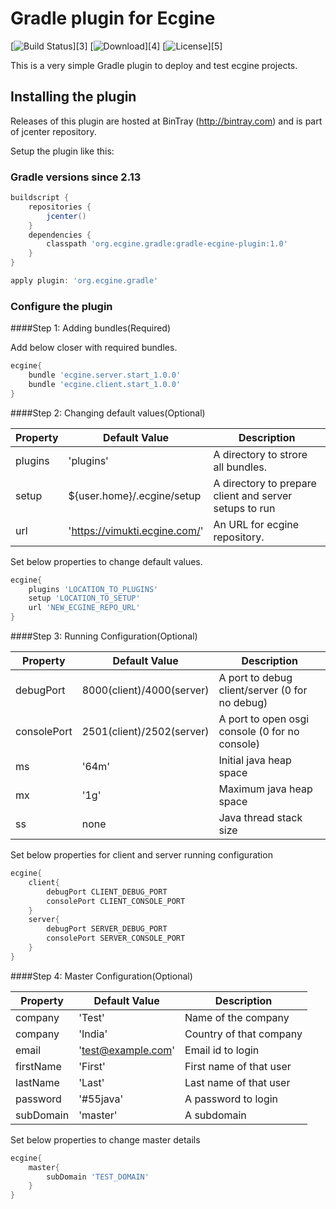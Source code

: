 # Gradle plugin for Ecgine

[![Build Status](https://travis-ci.org/ehirsch/gradle-react-plugin.svg?branch=master)][3] [![Download](https://api.bintray.com/packages/ehirsch/maven/gradle-react-plugin/images/download.svg)][4] [![License](http://img.shields.io/:license-apache-blue.svg)][5]

This is a very simple Gradle plugin to deploy and test ecgine projects.


## Installing the plugin

Releases of this plugin are hosted at BinTray (http://bintray.com) and is part of jcenter repository.

Setup the plugin like this:


###  Gradle versions since 2.13

```groovy
buildscript {
	repositories {
		jcenter()
	}
	dependencies {
		classpath 'org.ecgine.gradle:gradle-ecgine-plugin:1.0'
	}
}

apply plugin: 'org.ecgine.gradle'
```

### Configure the plugin
####Step 1: Adding bundles(Required)

Add below closer with required bundles.

```groovy
ecgine{
	bundle 'ecgine.server.start_1.0.0'
	bundle 'ecgine.client.start_1.0.0'
}
```

####Step 2: Changing default values(Optional)

Property | Default Value | Description
-------- | ------------- | -----------
plugins | 'plugins' | A directory to strore all bundles.
setup | ${user.home}/.ecgine/setup | A directory to prepare client and server setups to run
url | 'https://vimukti.ecgine.com/' | An URL for ecgine repository.

Set below properties to change default values.
```groovy
ecgine{
	plugins 'LOCATION_TO_PLUGINS'
	setup 'LOCATION_TO_SETUP'
	url 'NEW_ECGINE_REPO_URL'
}
```

####Step 3: Running Configuration(Optional)

Property | Default Value | Description
-------- | ------------- | -----------
debugPort | 8000(client)/4000(server) | A port to debug client/server (0 for no debug)
consolePort | 2501(client)/2502(server) | A port to open osgi console (0 for no console)
ms | '64m' | Initial java heap space
mx | '1g' | Maximum java heap space
ss | none | Java thread stack size

Set below properties for client and server running configuration
```groovy
ecgine{
	client{
		debugPort CLIENT_DEBUG_PORT
		consolePort CLIENT_CONSOLE_PORT
	}
	server{
		debugPort SERVER_DEBUG_PORT
		consolePort SERVER_CONSOLE_PORT
	}
}
```

####Step 4: Master Configuration(Optional)

Property | Default Value | Description
-------- | ------------- | -----------
company | 'Test' | Name of the company
company | 'India' | Country of that company
email | 'test@example.com' | Email id to login
firstName | 'First' | First name of that user
lastName | 'Last' | Last name of that user
password | '#55java' | A password to login
subDomain| 'master' | A subdomain

Set below properties to change master details
```groovy
ecgine{
	master{
		subDomain 'TEST_DOMAIN'
	}
}
```